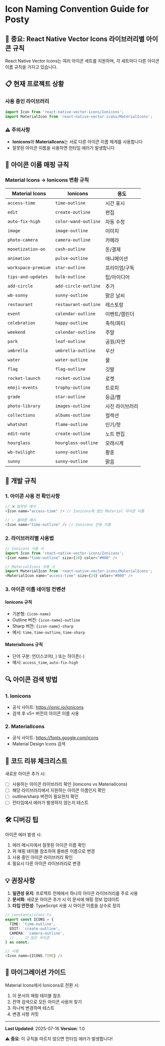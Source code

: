 # Icon Naming Convention Guide for Posty

## 🚨 중요: React Native Vector Icons 라이브러리별 아이콘 규칙

React Native Vector Icons는 여러 아이콘 세트를 지원하며, 각 세트마다 다른 아이콘 이름 규칙을 가지고 있습니다.

## 📋 현재 프로젝트 상황

### 사용 중인 라이브러리
```javascript
import Icon from 'react-native-vector-icons/Ionicons';
import MaterialIcon from 'react-native-vector-icons/MaterialIcons';
```

### ⚠️ 주의사항
- **Ionicons**와 **MaterialIcons**는 서로 다른 아이콘 이름 체계를 사용합니다
- 잘못된 아이콘 이름을 사용하면 런타임 에러가 발생합니다

## 🔄 아이콘 이름 매핑 규칙

### Material Icons → Ionicons 변환 규칙

| Material Icons | Ionicons | 용도 |
|----------------|----------|------|
| `access-time` | `time-outline` | 시간 표시 |
| `edit` | `create-outline` | 편집 |
| `auto-fix-high` | `color-wand-outline` | 자동 수정 |
| `image` | `image-outline` | 이미지 |
| `photo-camera` | `camera-outline` | 카메라 |
| `monetization-on` | `cash-outline` | 돈/결제 |
| `animation` | `pulse-outline` | 애니메이션 |
| `workspace-premium` | `star-outline` | 프리미엄/구독 |
| `tips-and-updates` | `bulb-outline` | 팁/아이디어 |
| `add-circle` | `add-circle-outline` | 추가 |
| `wb-sunny` | `sunny-outline` | 맑은 날씨 |
| `restaurant` | `restaurant-outline` | 레스토랑 |
| `event` | `calendar-outline` | 이벤트/캘린더 |
| `celebration` | `happy-outline` | 축하/파티 |
| `weekend` | `calendar-outline` | 주말 |
| `park` | `leaf-outline` | 공원/자연 |
| `umbrella` | `umbrella-outline` | 우산 |
| `water` | `water-outline` | 물 |
| `flag` | `flag-outline` | 깃발 |
| `rocket-launch` | `rocket-outline` | 로켓 |
| `emoji-events` | `trophy-outline` | 트로피 |
| `grade` | `star-outline` | 등급/별 |
| `photo-library` | `images-outline` | 사진 라이브러리 |
| `collections` | `albums-outline` | 컬렉션 |
| `whatshot` | `flame-outline` | 인기/핫 |
| `edit-note` | `create-outline` | 노트 편집 |
| `hourglass` | `hourglass-outline` | 모래시계 |
| `wb-twilight` | `sunny-outline` | 황혼 |
| `sunny` | `sunny-outline` | 맑음 |

## 🎯 개발 규칙

### 1. 아이콘 사용 전 확인사항
```javascript
// ❌ 잘못된 예시
<Icon name="access-time" /> // Ionicons에 없는 Material 아이콘 이름

// ✅ 올바른 예시
<Icon name="time-outline" /> // Ionicons 전용 이름
```

### 2. 라이브러리별 사용법
```javascript
// Ionicons 사용 시
import Icon from 'react-native-vector-icons/Ionicons';
<Icon name="time-outline" size={24} color="#000" />

// MaterialIcons 사용 시
import MaterialIcon from 'react-native-vector-icons/MaterialIcons';
<MaterialIcon name="access-time" size={24} color="#000" />
```

### 3. 아이콘 이름 네이밍 컨벤션

#### Ionicons 규칙
- 기본형: `{icon-name}`
- Outline 버전: `{icon-name}-outline`
- Sharp 버전: `{icon-name}-sharp`
- 예시: `time`, `time-outline`, `time-sharp`

#### MaterialIcons 규칙
- 단어 구분: 언더스코어(`_`) 또는 하이픈(`-`)
- 예시: `access_time`, `auto-fix-high`

## 🔍 아이콘 검색 방법

### 1. Ionicons
- 공식 사이트: https://ionic.io/ionicons
- 검색 후 v5+ 버전의 아이콘 이름 사용

### 2. MaterialIcons
- 공식 사이트: https://fonts.google.com/icons
- Material Design Icons 검색

## 📝 코드 리뷰 체크리스트

새로운 아이콘 추가 시:
- [ ] 사용하는 아이콘 라이브러리 확인 (Ionicons vs MaterialIcons)
- [ ] 해당 라이브러리에서 지원하는 아이콘 이름인지 확인
- [ ] outline/sharp 버전이 필요한지 확인
- [ ] 런타임에서 에러가 발생하지 않는지 테스트

## 🛠️ 디버깅 팁

아이콘 에러 발생 시:
1. 에러 메시지에서 잘못된 아이콘 이름 확인
2. 위 매핑 테이블 참조하여 올바른 이름으로 변경
3. 사용 중인 아이콘 라이브러리 확인
4. 필요시 다른 아이콘 라이브러리로 변경

## 💡 권장사항

1. **일관성 유지**: 프로젝트 전체에서 하나의 아이콘 라이브러리를 주로 사용
2. **문서화**: 새로운 아이콘 추가 시 이 문서에 매핑 정보 업데이트
3. **타입 안전성**: TypeScript 사용 시 아이콘 이름을 상수로 정의

```typescript
// constants/icons.ts
export const ICONS = {
  TIME: 'time-outline',
  EDIT: 'create-outline',
  CAMERA: 'camera-outline',
  // ... 더 많은 아이콘
} as const;

// 사용
<Icon name={ICONS.TIME} />
```

## 🚀 마이그레이션 가이드

Material Icons에서 Ionicons로 전환 시:
1. 이 문서의 매핑 테이블 참조
2. 전역 검색으로 모든 아이콘 사용처 찾기
3. 하나씩 변경하며 테스트
4. 변경 사항 커밋

---

**Last Updated**: 2025-07-16
**Version**: 1.0

⚠️ **중요**: 이 규칙을 따르지 않으면 런타임 에러가 발생합니다!
